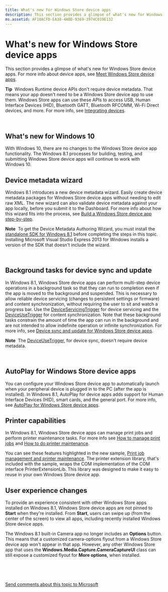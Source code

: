 ```yaml
---
title: What's new for Windows Store device apps
description: This section provides a glimpse of what's new for Windows Store device apps.
ms.assetid: AF18ACFD-EA38-4ABD-9369-3974C019E132
---
```


# What's new for Windows Store device apps


This section provides a glimpse of what's new for Windows Store device apps. For more info about device apps, see [Meet Windows Store device apps](meet-windows-store-device-apps.md).

**Tip**  Windows Runtime device APIs don't require device metadata. That means your app doesn't need to be a Windows Store device app to use them. Windows Store apps can use these APIs to access USB, Human Interface Devices (HID), Bluetooth GATT, Bluetooth RFCOMM, Wi-Fi Direct devices, and more. For more info, see [Integrating devices](http://go.microsoft.com/fwlink/p/?LinkId=533279).

 

## <span id="What_s_new_for_Windows_10"></span><span id="what_s_new_for_windows_10"></span><span id="WHAT_S_NEW_FOR_WINDOWS_10"></span>What's new for Windows 10


With Windows 10, there are no changes to the Windows Store device app functionality. The Windows 8.1 processes for building, testing, and submitting Windows Store device apps will continue to work with Windows 10.

## <span id="Device_metadata_wizard"></span><span id="device_metadata_wizard"></span><span id="DEVICE_METADATA_WIZARD"></span>Device metadata wizard


Windows 8.1 introduces a new device metadata wizard. Easily create device metadata packages for Windows Store device apps without needing to edit raw XML. The new wizard can also validate device metadata against your app locally, before you submit it to the Dashboard. For more info about how this wizard fits into the process, see [Build a Windows Store device app step-by-step](build-a-windows-store-device-app-step-by-step.md).

**Note**  To get the Device Metadata Authoring Wizard, you must install the [standalone SDK for Windows 8.1](http://go.microsoft.com/fwlink/p/?linkid=309209) before completing the steps in this topic. Installing Microsoft Visual Studio Express 2013 for Windows installs a version of the SDK that doesn't include the wizard.

 

## <span id="_Background_tasks_for_device_sync_and_update"></span><span id="_background_tasks_for_device_sync_and_update"></span><span id="_BACKGROUND_TASKS_FOR_DEVICE_SYNC_AND_UPDATE"></span> Background tasks for device sync and update


In Windows 8.1, Windows Store device apps can perform multi-step device operations in a background task so that they can run to completion even if the app is moved to the background and suspended. This is necessary to allow reliable device servicing (changes to persistent settings or firmware) and content synchronization, without requiring the user to sit and watch a progress bar. Use the [DeviceServicingTrigger](http://go.microsoft.com/fwlink/p/?LinkID=308965) for device servicing and the [DeviceUseTrigger](http://go.microsoft.com/fwlink/p/?LinkID=308967) for content synchronization. Note that these background tasks constrain the amount of time the app can run in the background and are not intended to allow indefinite operation or infinite synchronization. For more info, see [Device sync and update for Windows Store device apps](device-sync-and-update-for-windows-store-device-apps.md).

**Note**  The [DeviceUseTrigger](http://go.microsoft.com/fwlink/p/?LinkID=308967), for device sync, doesn't require device metadata.

 

## <span id="AutoPlay_for_Windows_Store_device_apps"></span><span id="autoplay_for_windows_store_device_apps"></span><span id="AUTOPLAY_FOR_WINDOWS_STORE_DEVICE_APPS"></span>AutoPlay for Windows Store device apps


You can configure your Windows Store device app to automatically launch when your peripheral device is plugged in to the PC (after the app is installed). In Windows 8.1, AutoPlay for device apps adds support for Human Interface Devices (HID), smart cards, and the general port. For more info, see [AutoPlay for Windows Store device apps](autoplay-for-windows-store-device-apps.md).

## <span id="Printer_capabilities"></span><span id="printer_capabilities"></span><span id="PRINTER_CAPABILITIES"></span>Printer capabilities


In Windows 8.1, Windows Store device apps can manage print jobs and perform printer maintenance tasks. For more info see [How to manage print jobs](how-to-manage-print-jobs.md) and [How to do printer maintenance](how-to-do-printer-maintenance.md).

You can see these features highlighted in the new sample, [Print job management and printer maintenance](http://go.microsoft.com/fwlink/p/?LinkID=299829). The printer extension library, that's included with the sample, wraps the COM implementation of the COM interface PrinterExtensionLib. This library was designed to make it easy to reuse in your own Windows Store device app.

## <span id="User_experience_changes"></span><span id="user_experience_changes"></span><span id="USER_EXPERIENCE_CHANGES"></span>User experience changes


To provide an experience consistent with other Windows Store apps installed on Windows 8.1, Windows Store device apps are not pinned to **Start** when they're installed. From **Start**, users can swipe up (from the center of the screen) to view all apps, including recently installed Windows Store device apps.

The Windows 8.1 built-in Camera app no longer includes an **Options** button. This means that a customized camera-options flyout from a Windows Store device app won't appear in that app. However, any other Windows Store app that uses the **Windows.Media.Capture.CameraCaptureUI** class can still expose a customized flyout for **More options**, when installed.

 

 

[Send comments about this topic to Microsoft](mailto:wsddocfb@microsoft.com?subject=Documentation%20feedback%20[devapps\devapps]:%20What's%20new%20for%20Windows%20Store%20device%20apps%20%20%20RELEASE:%20%281/20/2017%29&body=%0A%0APRIVACY%20STATEMENT%0A%0AWe%20use%20your%20feedback%20to%20improve%20the%20documentation.%20We%20don't%20use%20your%20email%20address%20for%20any%20other%20purpose,%20and%20we'll%20remove%20your%20email%20address%20from%20our%20system%20after%20the%20issue%20that%20you're%20reporting%20is%20fixed.%20While%20we're%20working%20to%20fix%20this%20issue,%20we%20might%20send%20you%20an%20email%20message%20to%20ask%20for%20more%20info.%20Later,%20we%20might%20also%20send%20you%20an%20email%20message%20to%20let%20you%20know%20that%20we've%20addressed%20your%20feedback.%0A%0AFor%20more%20info%20about%20Microsoft's%20privacy%20policy,%20see%20http://privacy.microsoft.com/default.aspx. "Send comments about this topic to Microsoft")




